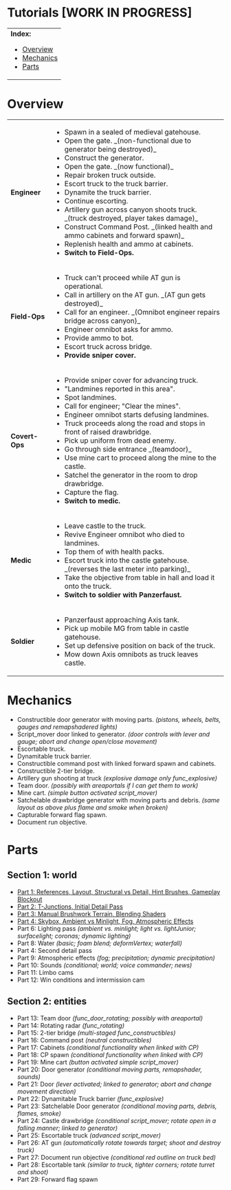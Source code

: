 Tutorials **[WORK IN PROGRESS]**
==========

<table>
 <tr>
   <td><b>Index:</b><br>
    <ul>
     <li><a href="https://github.com/realkemon/home/blob/master/pages/tutorials.md#overview">Overview</a></li>
     <li><a href="https://github.com/realkemon/home/blob/master/pages/tutorials.md#mechanics">Mechanics</a></li>
     <li><a href="https://github.com/realkemon/home/blob/master/pages/tutorials.md#parts">Parts</a></li>
    </ul>
 </td>
 </tr>
</table>


Overview
==========

<table>
 <tr>
  <td><b>Engineer</b></td>
  <td>
   <ul>
    <li>Spawn in a sealed of medieval gatehouse.</li>
    <li>Open the gate. _(non-functional due to generator being destroyed)_</li>
    <li>Construct the generator.</li>
    <li>Open the gate. _(now functional)_</li>
    <li>Repair broken truck outside.</li>
    <li>Escort truck to the truck barrier.</li>
    <li>Dynamite the truck barrier.</li>
    <li>Continue escorting.</li>
    <li>Artillery gun across canyon shoots truck. _(truck destroyed, player takes damage)_</li>
    <li>Construct Command Post. _(linked health and ammo cabinets and forward spawn)_</li>
    <li>Replenish health and ammo at cabinets.</li>
    <li><b>Switch to Field-Ops.</b></li>
   </ul>
  </td>
 </tr>
 <tr>
  <td><b>Field-Ops</b></td>
  <td>
   <ul>
    <li>Truck can't proceed while AT gun is operational.</li>
    <li>Call in artillery on the AT gun. _(AT gun gets destroyed)_</li>
    <li>Call for an engineer. _(Omnibot engineer repairs bridge across canyon)_</li>
    <li>Engineer omnibot asks for ammo.</li>
    <li>Provide ammo to bot.</li>
    <li>Escort truck across bridge.</li>
    <li><b>Provide sniper cover.</b></li>
   </ul>
  </td>
 </tr>
 <tr>
  <td><b>Covert-Ops</b></td>
  <td>
   <ul>
    <li>Provide sniper cover for advancing truck.</li>
    <li>"Landmines reported in this area".</li>
    <li>Spot landmines.</li>
    <li>Call for engineer; "Clear the mines".</li>
    <li>Engineer omnibot starts defusing landmines.</li>
    <li>Truck proceeds along the road and stops in front of raised drawbridge.</li>
    <li>Pick up uniform from dead enemy.</li>
    <li>Go through side entrance _(teamdoor)_</li>
    <li>Use mine cart to proceed along the mine to the castle.</li>
    <li>Satchel the generator in the room to drop drawbridge.</li>
    <li>Capture the flag.</li>
    <li><b>Switch to medic.</b></li>
   </ul>
  </td>
 </tr>
 <tr>
  <td><b>Medic</b></td>
  <td>
   <ul>
    <li>Leave castle to the truck.</li>
    <li>Revive Engineer omnibot who died to landmines.</li>
    <li>Top them of with health packs.</li>
    <li>Escort truck into the castle gatehouse. _(reverses the last meter into parking)_</li>
    <li>Take the objective from table in hall and load it onto the truck.</li>
    <li><b>Switch to soldier with Panzerfaust.</b></li>
   </ul>
  </td>
 </tr>
 <tr>
  <td><b>Soldier</b></td>
  <td>
   <ul>
    <li>Panzerfaust approaching Axis tank.</li>
    <li>Pick up mobile MG from table in castle gatehouse.</li>
    <li>Set up defensive position on back of the truck.</li>
    <li>Mow down Axis omnibots as truck leaves castle.</li>
   </ul>
  </td>
 </tr>
</table>


Mechanics
==========

* Constructible door generator with moving parts. _(pistons, wheels, belts, gauges and remapshadered lights)_
* Script_mover door linked to generator. _(door controls with lever and gauge; abort and change open/close movement)_
* Escortable truck.
* Dynamitable truck barrier.
* Constructible command post with linked forward spawn and cabinets.
* Constructible 2-tier bridge.
* Artillery gun shooting at truck _(explosive damage only func_explosive)_
* Team door. _(possibly with areaportals if I can get them to work)_
* Mine cart. _(simple button activated script_mover)_
* Satchelable drawbridge generator with moving parts and debris. _(same layout as above plus flame and smoke when broken)_
* Capturable forward flag spawn.
* Document run objective.


Parts
==========

Section 1: world
----------
* [Part 1: References, Layout, Structural vs Detail, Hint Brushes, Gameplay Blockout](https://github.com/realkemon/home/blob/master/pages/tut_part1.md)
* [Part 2: T-Junctions, Initial Detail Pass](https://github.com/realkemon/home/blob/master/pages/tut_part2.md)
* [Part 3: Manual Brushwork Terrain, Blending Shaders](https://github.com/realkemon/home/blob/master/pages/tut_part3.md)
* [Part 4: Skybox, Ambient vs Minlight, Fog, Atmospheric Effects](https://github.com/realkemon/home/blob/master/pages/tut_part4.md)
* Part 6: Lighting pass _(ambient vs. minlight; light vs. lightJunior; surfacelight; coronas; dynamic lighting)_
* Part 8: Water _(basic; foam blend; deformVertex; waterfall)_
* Part 4: Second detail pass
* Part 9: Atmospheric effects _(fog; precipitation; dynamic precipitation)_ 
* Part 10: Sounds _(conditional; world; voice commander; news)_
* Part 11: Limbo cams
* Part 12: Win conditions and intermission cam

Section 2: entities
----------
* Part 13: Team door _(func_door_rotating; possibly with areaportal)_
* Part 14: Rotating radar _(func_rotating)_
* Part 15: 2-tier bridge _(multi-staged func_constructibles)_
* Part 16: Command post _(neutral constructibles)_
* Part 17: Cabinets _(conditional functionality when linked with CP)_
* Part 18: CP spawn _(conditional functionality when linked with CP)_
* Part 19: Mine cart _(button activated simple script_mover)_
* Part 20: Door generator _(conditional moving parts, remapshader, sounds)_
* Part 21: Door _(lever activated; linked to generator; abort and change movement direction)_
* Part 22: Dynamitable Truck barrier _(func_explosive)_
* Part 23: Satchelable Door generator _(conditional moving parts, debris, flames, smoke)_
* Part 24: Castle drawbridge _(conditional script_mover; rotate open in a falling manner; linked to generator)_
* Part 25: Escortable truck _(advanced script_mover)_
* Part 26: AT gun _(automatically rotate towards target; shoot and destroy truck)_
* Part 27: Document run objective _(conditional red outline on truck bed)_
* Part 28: Escortable tank _(similar to truck, tighter corners; rotate turret and shoot)_
* Part 29: Forward flag spawn
